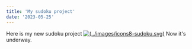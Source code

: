 ```yaml
---
title: 'My sudoku project'
date: '2023-05-25'
---
```

Here is my new sudoku project [![(../images/icons8-sudoku.svg)](../images/icons8-sudoku.png)](/sudoku)
Now it's underway.
 